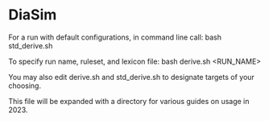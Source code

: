 # DiaSim

For a run with default configurations, in command line call: bash std_derive.sh

To specify run name, ruleset, and lexicon file: bash derive.sh <RUN_NAME> <RULESET> <LEXFILE>

You may also edit derive.sh and std_derive.sh to designate targets of your choosing.

This file will be expanded with a directory for various guides on usage in 2023. 
